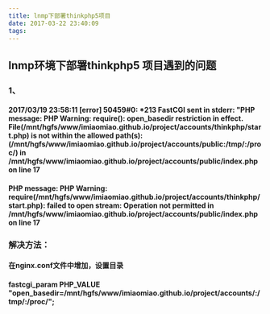 ```yaml
---
title: lnmp下部署thinkphp5项目
date: 2017-03-22 23:40:09
tags:
---
```


## lnmp环境下部署thinkphp5 项目遇到的问题

### 1、

#### 2017/03/19 23:58:11 [error] 50459#0: *213 FastCGI sent in stderr: "PHP message: PHP Warning:  require(): open_basedir restriction in effect. File(/mnt/hgfs/www/imiaomiao.github.io/project/accounts/thinkphp/start.php) is not within the allowed path(s): (/mnt/hgfs/www/imiaomiao.github.io/project/accounts/public:/tmp/:/proc/) in /mnt/hgfs/www/imiaomiao.github.io/project/accounts/public/index.php on line 17
#### PHP message: PHP Warning:  require(/mnt/hgfs/www/imiaomiao.github.io/project/accounts/thinkphp/start.php): failed to open stream: Operation not permitted in /mnt/hgfs/www/imiaomiao.github.io/project/accounts/public/index.php on line 17

### 解决方法：
#### 在nginx.conf文件中增加，设置目录
#### fastcgi_param  PHP_VALUE  "open_basedir=/mnt/hgfs/www/imiaomiao.github.io/project/accounts/:/tmp/:/proc/";